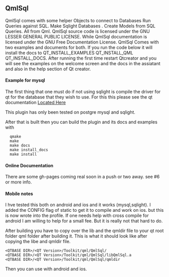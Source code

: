 ## QmlSql

  QmlSql comes with some helper Objects to connect to Databases Run Queries against SQL.
Make Sqlight Databases . Create Models from SQL Queries. All from Qml. QmlSql source code
is licensed under the GNU LESSER GENERAL PUBLIC LICENSE. While QmlSql documentation is licensed
under the GNU Free Documentation License. QmlSql Comes with two examples and documents for both.
If you run the code below it will install the docs to QT_INSTALL_EXAMPLES QT_INSTALL_QML QT_INSTALL_DOCS. After running the first time restart Qtcreator and you will see the examples on the welcome screen and the docs in the assiatant and also in the help section of Qt creator.


#### Example for mysql
The first thing that one must do if not using sqlight is compile the driver for qt for the database that they wish to use. For this this please see the qt documentation [Located Here ](http://doc.qt.io/qt-5/sql-driver.html#building-the-plugins-manually)

This plugin has only been tested on postgre mysql and sqlight.

After that is built then you can build the plugin and its docs and examples with

````make
  qmake
  make
  make docs
  make install_docs
  make install
````



#### Online Documentation

There are some gh-pages coming real soon in a push or two away. see #6 or more info.

#### Mobile notes

I hve tested this both on android and ios and it works (mysql,sqlight). I added the CONFIG flag of static to get it to compile and work on ios. but this is now wrote into the profile. If one needs help with cross compile for android I am willing to help for a small fee. But it is really not that hard to do.


After building you have to copy over the lib and the qmldir file to your qt root folder qml folder after building it. This is what it should look like after copying the libe and qmldir file.

````
<QTBASE DIR>/<QT Version>/Toolkit/qml/QmlSql/
<QTBASE DIR>/<QT Version>/Toolkit/qml/QmlSql/libQmlSql.a
<QTBASE DIR>/<QT Version>/Toolkit/qml/QmlSql/qmldir
 ````

Then you can use with android and ios.


